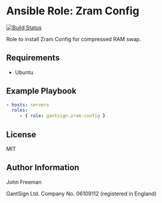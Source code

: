 Ansible Role: Zram Config
=========================

[![Build Status](https://travis-ci.org/gantsign/ansible-role-zram-config.svg?branch=master)](https://travis-ci.org/gantsign/ansible-role-zram-config)

Role to install Zram Config for compressed RAM swap.

Requirements
------------

* Ubuntu

Example Playbook
----------------

```yaml
- hosts: servers
  roles:
     - { role: gantsign.zram-config }
```

License
-------

MIT

Author Information
------------------

John Freeman

GantSign Ltd.
Company No. 06109112 (registered in England)

